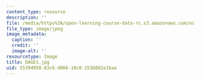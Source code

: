 ```yaml
---
content_type: resource
description: ''
file: /media/https%3A/open-learning-course-data-rc.s3.amazonaws.com/ec-721-wheelchair-design-in-developing-countries-spring-2009/5539495883c6d86618c81536882e16aa_DAGE1.jpg
file_type: image/jpeg
image_metadata:
  caption: ''
  credit: ''
  image-alt: ''
resourcetype: Image
title: DAGE1.jpg
uid: 55394958-83c6-d866-18c8-1536882e16aa
---
```

